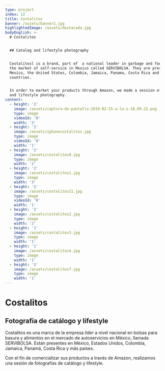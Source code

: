 ```yaml
---
type: project
index: 13
title: Costalitos
banner: /assets/banner1.jpg
highlightedImage: /assets/destacada.jpg
bodyEnglish: >-
  # Costalitos


  ## Catalog and lifestyle photography


  Costalitosl is a brand, part of  a national leader in garbage and food bags in
  the market of self-service in Mexico called SERVIBOLSA. They are present in
  Mexico, the United States, Colombia, Jamaica, Panama, Costa Rica and more
  countries.


  In order to market your products through Amazon, we made a session of catalog
  and lifestyle photography.
content:
  - height: '2'
    image: /assets/captura-de-pantalla-2019-02-25-a-la-s-18.09.22.png
    type: image
    videoId: '0'
    width: '3'
  - height: '2'
    image: /assets/iphonecostalitos.jpg
    type: image
    videoId: '0'
    width: '1'
  - height: '2'
    image: /assets/costalitos8.jpg
    type: image
    width: '2'
  - height: '2'
    image: /assets/costalitos1.jpg
    type: image
    width: '3'
  - height: '2'
    image: /assets/costalitos11.jpg
    type: image
    videoId: '0'
    width: '1'
  - height: '2'
    image: /assets/costalitos2.jpg
    type: image
    width: '2'
  - height: '1'
    image: /assets/costalitos3.jpg
    type: image
    width: '1'
  - height: '1'
    image: /assets/costalitos4.jpg
    type: image
    width: '1'
  - height: '2'
    image: /assets/costalitos7.jpg
    type: image
    width: '1'
---
```

# Costalitos

## Fotografía de catálogo y lifestyle

Costalitos es una marca de la empresa líder a nivel nacional en bolsas para basura y alimentos en el mercado de autoservicios en México, llamada SERVIBOLSA. Están presentes en México, Estados Unidos, Colombia, Jamaica, Panamá, Costa Rica y más países.

Con el fin de comercializar sus productos a través de Amazon, realizamos una sesión de fotografías de catálogo y lifestyle.
